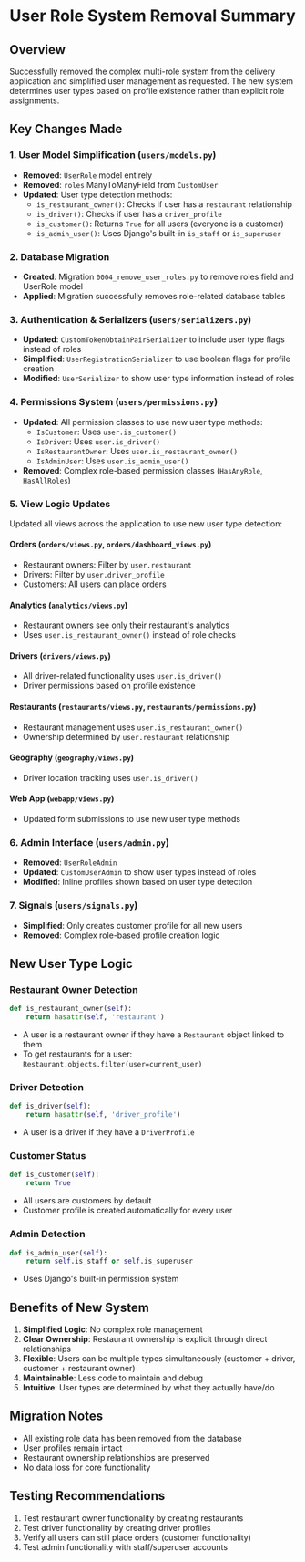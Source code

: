 # User Role System Removal Summary

## Overview
Successfully removed the complex multi-role system from the delivery application and simplified user management as requested. The new system determines user types based on profile existence rather than explicit role assignments.

## Key Changes Made

### 1. User Model Simplification (`users/models.py`)
- **Removed**: `UserRole` model entirely
- **Removed**: `roles` ManyToManyField from `CustomUser`
- **Updated**: User type detection methods:
  - `is_restaurant_owner()`: Checks if user has a `restaurant` relationship
  - `is_driver()`: Checks if user has a `driver_profile`
  - `is_customer()`: Returns `True` for all users (everyone is a customer)
  - `is_admin_user()`: Uses Django's built-in `is_staff` or `is_superuser`

### 2. Database Migration
- **Created**: Migration `0004_remove_user_roles.py` to remove roles field and UserRole model
- **Applied**: Migration successfully removes role-related database tables

### 3. Authentication & Serializers (`users/serializers.py`)
- **Updated**: `CustomTokenObtainPairSerializer` to include user type flags instead of roles
- **Simplified**: `UserRegistrationSerializer` to use boolean flags for profile creation
- **Modified**: `UserSerializer` to show user type information instead of roles

### 4. Permissions System (`users/permissions.py`)
- **Updated**: All permission classes to use new user type methods:
  - `IsCustomer`: Uses `user.is_customer()`
  - `IsDriver`: Uses `user.is_driver()`
  - `IsRestaurantOwner`: Uses `user.is_restaurant_owner()`
  - `IsAdminUser`: Uses `user.is_admin_user()`
- **Removed**: Complex role-based permission classes (`HasAnyRole`, `HasAllRoles`)

### 5. View Logic Updates
Updated all views across the application to use new user type detection:

#### Orders (`orders/views.py`, `orders/dashboard_views.py`)
- Restaurant owners: Filter by `user.restaurant`
- Drivers: Filter by `user.driver_profile`
- Customers: All users can place orders

#### Analytics (`analytics/views.py`)
- Restaurant owners see only their restaurant's analytics
- Uses `user.is_restaurant_owner()` instead of role checks

#### Drivers (`drivers/views.py`)
- All driver-related functionality uses `user.is_driver()`
- Driver permissions based on profile existence

#### Restaurants (`restaurants/views.py`, `restaurants/permissions.py`)
- Restaurant management uses `user.is_restaurant_owner()`
- Ownership determined by `user.restaurant` relationship

#### Geography (`geography/views.py`)
- Driver location tracking uses `user.is_driver()`

#### Web App (`webapp/views.py`)
- Updated form submissions to use new user type methods

### 6. Admin Interface (`users/admin.py`)
- **Removed**: `UserRoleAdmin`
- **Updated**: `CustomUserAdmin` to show user types instead of roles
- **Modified**: Inline profiles shown based on user type detection

### 7. Signals (`users/signals.py`)
- **Simplified**: Only creates customer profile for all new users
- **Removed**: Complex role-based profile creation logic

## New User Type Logic

### Restaurant Owner Detection
```python
def is_restaurant_owner(self):
    return hasattr(self, 'restaurant')
```
- A user is a restaurant owner if they have a `Restaurant` object linked to them
- To get restaurants for a user: `Restaurant.objects.filter(user=current_user)`

### Driver Detection
```python
def is_driver(self):
    return hasattr(self, 'driver_profile')
```
- A user is a driver if they have a `DriverProfile`

### Customer Status
```python
def is_customer(self):
    return True
```
- All users are customers by default
- Customer profile is created automatically for every user

### Admin Detection
```python
def is_admin_user(self):
    return self.is_staff or self.is_superuser
```
- Uses Django's built-in permission system

## Benefits of New System

1. **Simplified Logic**: No complex role management
2. **Clear Ownership**: Restaurant ownership is explicit through direct relationships
3. **Flexible**: Users can be multiple types simultaneously (customer + driver, customer + restaurant owner)
4. **Maintainable**: Less code to maintain and debug
5. **Intuitive**: User types are determined by what they actually have/do

## Migration Notes

- All existing role data has been removed from the database
- User profiles remain intact
- Restaurant ownership relationships are preserved
- No data loss for core functionality

## Testing Recommendations

1. Test restaurant owner functionality by creating restaurants
2. Test driver functionality by creating driver profiles
3. Verify all users can still place orders (customer functionality)
4. Test admin functionality with staff/superuser accounts